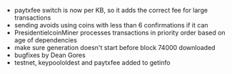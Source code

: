 * paytxfee switch is now per KB, so it adds the correct fee for large transactions
* sending avoids using coins with less than 6 confirmations if it can
* PresidentielcoinMiner processes transactions in priority order based on age of dependencies
* make sure generation doesn't start before block 74000 downloaded
* bugfixes by Dean Gores
* testnet, keypoololdest and paytxfee added to getinfo

